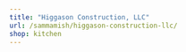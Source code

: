 ```yaml
---
title: "Higgason Construction, LLC"
url: /sammamish/higgason-construction-llc/
shop: kitchen
---
```

